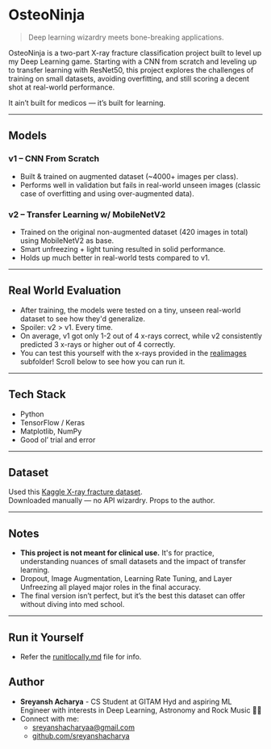 # OsteoNinja  
> Deep learning wizardry meets bone-breaking applications.

OsteoNinja is a two-part X-ray fracture classification project built to level up my Deep Learning game. Starting with a CNN from scratch and leveling up to transfer learning with ResNet50, this project explores the challenges of training on small datasets, avoiding overfitting, and still scoring a decent shot at real-world performance.  

It ain’t built for medicos — it’s built for learning.

---

## Models

### v1 – CNN From Scratch  
- Built & trained on augmented dataset (~4000+ images per class).  
- Performs well in validation but fails in real-world unseen images (classic case of overfitting and using over-augmented data).

### v2 – Transfer Learning w/ MobileNetV2  
- Trained on the original non-augmented dataset (420 images in total) using MobileNetV2 as base.  
- Smart unfreezing + light tuning resulted in solid performance.  
- Holds up much better in real-world tests compared to v1.  

---

## Real World Evaluation

- After training, the models were tested on a tiny, unseen real-world dataset to see how they'd generalize.
- Spoiler: v2 > v1. Every time.
- On average, v1 got only 1-2 out of 4 x-rays correct, while v2 consistently predicted 3 x-rays or higher out of 4 correctly.
- You can test this yourself with the x-rays provided in the [realimages](./realimages) subfolder! Scroll below to see how you can run it.
---

## Tech Stack

- Python 
- TensorFlow / Keras  
- Matplotlib, NumPy  
- Good ol’ trial and error

---

## Dataset

Used this [Kaggle X-ray fracture dataset](https://www.kaggle.com/datasets/foyez767/x-ray-images-of-fractured-and-healthy-bones).  
Downloaded manually — no API wizardry. Props to the author.

---

## Notes

- **This project is not meant for clinical use.** It's for practice, understanding nuances of small datasets and the impact of transfer learning.
- Dropout, Image Augmentation, Learning Rate Tuning, and Layer Unfreezing all played major roles in the final accuracy.
- The final version isn’t perfect, but it’s the best this dataset can offer without diving into med school.

---

## Run it Yourself

- Refer the [runitlocally.md](./runitlocally.md) file for info.

## Author 

- **Sreyansh Acharya** - CS Student at GITAM Hyd and aspiring ML Engineer with interests in Deep Learning, Astronomy and Rock Music 🤘🏻
- Connect with me:
    - sreyanshacharyaa@gmail.com
    - [github.com/sreyanshacharya](https://github.com/sreyanshacharya)
